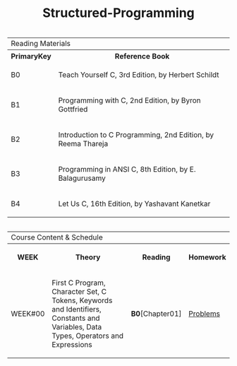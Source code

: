 <h1 align="center"> Structured-Programming </h1>


### 
<table align="left">

  <tr>
    <td colspan="2", style="text-align: left">Reading Materials</td>
  </tr>

  <tr>
    <th>PrimaryKey</th>
    <th>Reference Book</th>
  </tr>
  
  <tr>
    <td>B0</td>
    <td>
      <p>Teach Yourself C, 3rd Edition, by Herbert Schildt</p>
    </td>
  </tr>
  
  <tr>
    <td>B1</td>
    <td>
      <p>Programming with C, 2nd Edition, by Byron Gottfried</p>
    </td>
  </tr>
  
  <tr>
    <td>B2</td>
    <td>
      <p>Introduction to C Programming, 2nd Edition, by Reema Thareja</p>
    </td>
  </tr>
  
  <tr>
    <td>B3</td>
    <td>
      <p>Programming in ANSI C, 8th Edition, by  E. Balagurusamy</p>
    </td>
  </tr>
  
  <tr>
    <td>B4</td>
    <td>
      <p>Let Us C, 16th Edition, by Yashavant Kanetkar</p>
    </td>
  </tr>
  
</table>



<table align="left">
  <tr>
    <td colspan="4", style="text-align: left">Course Content & Schedule</td>
  </tr>

  <tr>
    <th>WEEK</th>
    <th>
      <p>Theory</p>
    </th>
    <th>Reading</th>
    <th>Homework</th>
  </tr>
  
  <tr>
    <td>WEEK#00</td>
    <td>
      <p>First C Program, Character Set, C Tokens, Keywords and Identifiers, Constants and Variables, Data Types, Operators and Expressions</p>
    </td>
    <td><b>B0</b>[Chapter01]</td>
    <td><a href="" target="_blank">Problems</a></td>
  </tr>
  
  
  
  
  <!---  
  <tr>
    <td>WEEK#X</td>
    <td>
      <p></p>
    </td>
    <td><a href="" target="_blank">Problems</a></td>
  </tr>
  --->
  
</table>
